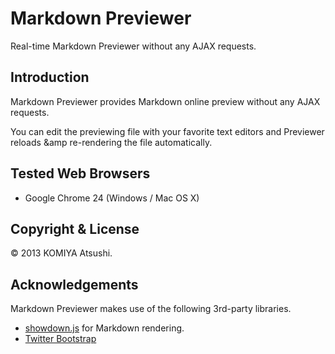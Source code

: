 Markdown Previewer
==================

Real-time Markdown Previewer without any AJAX requests.

Introduction
------------

Markdown Previewer provides Markdown online preview without any AJAX requests.

You can edit the previewing file with your favorite text editors and Previewer reloads &amp re-rendering the file automatically.


Tested Web Browsers
-------------------

- Google Chrome 24 (Windows / Mac OS X)


Copyright &amp; License
-----------------------

&copy; 2013 KOMIYA Atsushi.



Acknowledgements
----------------

Markdown Previewer makes use of the following 3rd-party libraries.

- [showdown.js](https://github.com/coreyti/showdown) for Markdown rendering.
- [Twitter Bootstrap](https://bootstrap.github.com/)
